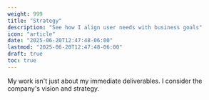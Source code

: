 ```yaml
---
weight: 999
title: "Strategy"
description: "See how I align user needs with business goals"
icon: "article"
date: "2025-06-20T12:47:48-06:00"
lastmod: "2025-06-20T12:47:48-06:00"
draft: true
toc: true
---
```


My work isn't just about my immediate deliverables. I consider the company's vision and strategy. 